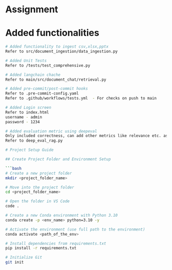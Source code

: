 # Assignment 

# Added functionalities

```bash
# Added functionality to ingest csv,xlsx,pptx
Refer to src/document_ingestion/data_ingestion.py

# Added Unit Tests 
Refer to /tests/test_comprehensive.py

# Added langchain chache
Refer to main/src/document_chat/retrieval.py

# Added pre-commit/post-commit hooks
Refer to .pre-commit-config.yaml
Refer to .github/workflows/tests.yml  - For checks on push to main

# Added Login screen
Refer to index.html
username - admin
password - 1234

# Added evaluation metric using deepeval 
Only included correctness, can add other metrics like relevance etc. as I ran out of token limit, as deepeval requires openai api key
Refer to deep_eval_rag.py

# Project Setup Guide

## Create Project Folder and Environment Setup

```bash
# Create a new project folder
mkdir <project_folder_name>

# Move into the project folder
cd <project_folder_name>

# Open the folder in VS Code
code .

# Create a new Conda environment with Python 3.10
conda create -p <env_name> python=3.10 -y

# Activate the environment (use full path to the environment)
conda activate <path_of_the_env>

# Install dependencies from requirements.txt
pip install -r requirements.txt

# Initialize Git
git init



